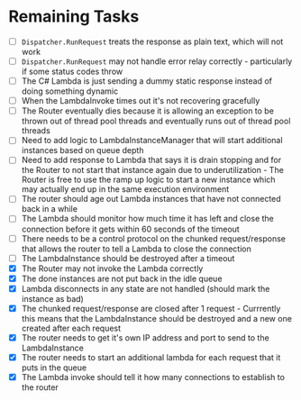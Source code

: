 # Remaining Tasks

- [ ] `Dispatcher.RunRequest` treats the response as plain text, which will not work
- [ ] `Dispatcher.RunRequest` may not handle error relay correctly - particularly if some status codes throw
- [ ] The C# Lambda is just sending a dummy static response instead of doing something dynamic
- [ ] When the LambdaInvoke times out it's not recovering gracefully
- [ ] The Router eventually dies because it is allowing an exception to be thrown out of thread pool threads and eventually runs out of thread pool threads
- [ ] Need to add logic to LambdaInstanceManager that will start additional instances based on queue depth
- [ ] Need to add response to Lambda that says it is drain stopping and for the Router to not start that instance again due to underutilization - The Router is free to use the ramp up logic to start a new instance which may actually end up in the same execution environment
- [ ] The router should age out Lambda instances that have not connected back in a while
- [ ] The Lambda should monitor how much time it has left and close the connection before it gets within 60 seconds of the timeout
- [ ] There needs to be a control protocol on the chunked request/response that allows the router to tell a Lambda to close the connection
- [ ] The LambdaInstance should be destroyed after a timeout
- [x] The Router may not invoke the Lambda correctly
- [x] The done instances are not put back in the idle queue
- [x] Lambda disconnects in any state are not handled (should mark the instance as bad)
- [x] The chunked request/response are closed after 1 request - Currrently this means that the LambdaInstance should be destroyed and a new one created after each request
- [x] The router needs to get it's own IP address and port to send to the LambdaInstance
- [x] The router needs to start an additional lambda for each request that it puts in the queue
- [x] The Lambda invoke should tell it how many connections to establish to the router
